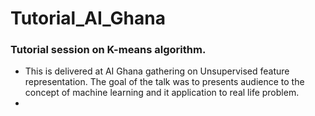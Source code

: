 # Tutorial_AI_Ghana

### Tutorial session on K-means algorithm.

- This is delivered at AI Ghana gathering on Unsupervised feature representation. The goal of the talk was to presents audience to the concept of machine learning and it application to real life problem. 
- 
